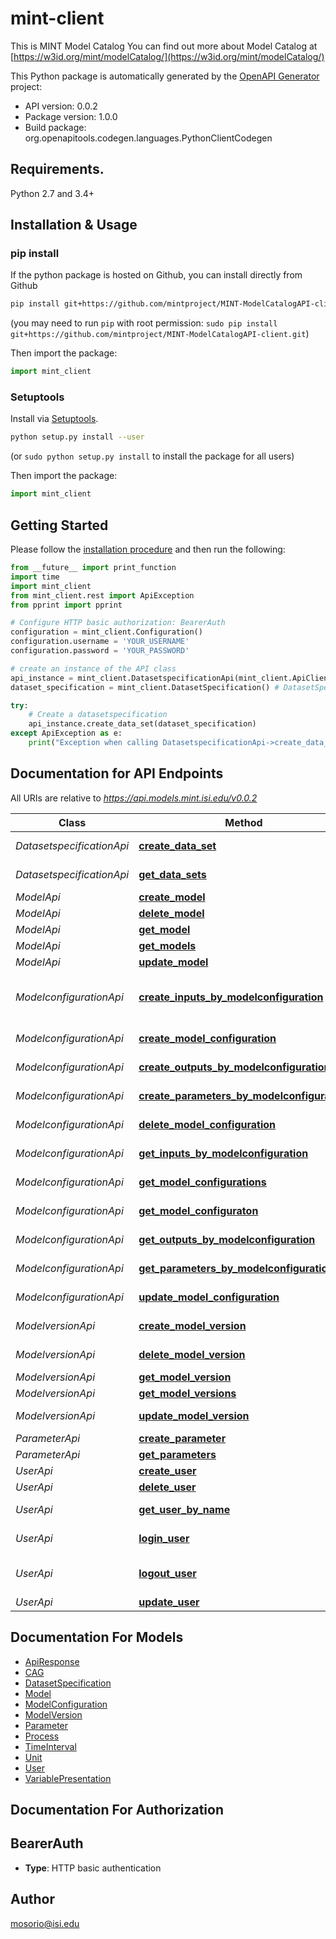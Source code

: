 # mint-client
This is MINT Model Catalog You can find out more about     Model Catalog at [https://w3id.org/mint/modelCatalog/](https://w3id.org/mint/modelCatalog/)

This Python package is automatically generated by the [OpenAPI Generator](https://openapi-generator.tech) project:

- API version: 0.0.2
- Package version: 1.0.0
- Build package: org.openapitools.codegen.languages.PythonClientCodegen

## Requirements.

Python 2.7 and 3.4+

## Installation & Usage
### pip install

If the python package is hosted on Github, you can install directly from Github

```sh
pip install git+https://github.com/mintproject/MINT-ModelCatalogAPI-client.git
```
(you may need to run `pip` with root permission: `sudo pip install git+https://github.com/mintproject/MINT-ModelCatalogAPI-client.git`)

Then import the package:
```python
import mint_client 
```

### Setuptools

Install via [Setuptools](http://pypi.python.org/pypi/setuptools).

```sh
python setup.py install --user
```
(or `sudo python setup.py install` to install the package for all users)

Then import the package:
```python
import mint_client 
```

## Getting Started

Please follow the [installation procedure](#installation--usage) and then run the following:

```python
from __future__ import print_function
import time
import mint_client 
from mint_client.rest import ApiException
from pprint import pprint

# Configure HTTP basic authorization: BearerAuth
configuration = mint_client.Configuration()
configuration.username = 'YOUR_USERNAME'
configuration.password = 'YOUR_PASSWORD'

# create an instance of the API class
api_instance = mint_client.DatasetspecificationApi(mint_client.ApiClient(configuration))
dataset_specification = mint_client.DatasetSpecification() # DatasetSpecification | A new `datasetspecification` to be created.

try:
    # Create a datasetspecification
    api_instance.create_data_set(dataset_specification)
except ApiException as e:
    print("Exception when calling DatasetspecificationApi->create_data_set: %s\n" % e)

```

## Documentation for API Endpoints

All URIs are relative to *https://api.models.mint.isi.edu/v0.0.2*

Class | Method | HTTP request | Description
------------ | ------------- | ------------- | -------------
*DatasetspecificationApi* | [**create_data_set**](docs/DatasetspecificationApi.md#create_data_set) | **POST** /datasetspecifications | Create a datasetspecification
*DatasetspecificationApi* | [**get_data_sets**](docs/DatasetspecificationApi.md#get_data_sets) | **GET** /datasetspecifications | List All datasetspecifications
*ModelApi* | [**create_model**](docs/ModelApi.md#create_model) | **POST** /models | Create a model
*ModelApi* | [**delete_model**](docs/ModelApi.md#delete_model) | **DELETE** /model/{id} | Delete a Model
*ModelApi* | [**get_model**](docs/ModelApi.md#get_model) | **GET** /model/{id} | Get a Model
*ModelApi* | [**get_models**](docs/ModelApi.md#get_models) | **GET** /models | List All models
*ModelApi* | [**update_model**](docs/ModelApi.md#update_model) | **PUT** /model/{id} | Update a Model
*ModelconfigurationApi* | [**create_inputs_by_modelconfiguration**](docs/ModelconfigurationApi.md#create_inputs_by_modelconfiguration) | **POST** /modelconfiguration/{id}/inputs | Creates a new instance of a &#x60;DatasetSpecification&#x60; related as Input.
*ModelconfigurationApi* | [**create_model_configuration**](docs/ModelconfigurationApi.md#create_model_configuration) | **POST** /modelconfigurations | Create a model configuration
*ModelconfigurationApi* | [**create_outputs_by_modelconfiguration**](docs/ModelconfigurationApi.md#create_outputs_by_modelconfiguration) | **POST** /modelconfiguration/{id}/outputs | Create the output of a model configuration
*ModelconfigurationApi* | [**create_parameters_by_modelconfiguration**](docs/ModelconfigurationApi.md#create_parameters_by_modelconfiguration) | **POST** /modelconfiguration/{id}/parameters | Create the inputs of a model configuration
*ModelconfigurationApi* | [**delete_model_configuration**](docs/ModelconfigurationApi.md#delete_model_configuration) | **DELETE** /modelconfiguration/{id} | Delete a ModelConfiguration
*ModelconfigurationApi* | [**get_inputs_by_modelconfiguration**](docs/ModelconfigurationApi.md#get_inputs_by_modelconfiguration) | **GET** /modelconfiguration/{id}/inputs | Get the inputs of a model configuration
*ModelconfigurationApi* | [**get_model_configurations**](docs/ModelconfigurationApi.md#get_model_configurations) | **GET** /modelconfigurations | List modelconfiguration
*ModelconfigurationApi* | [**get_model_configuraton**](docs/ModelconfigurationApi.md#get_model_configuraton) | **GET** /modelconfiguration/{id} | Get modelconfiguration
*ModelconfigurationApi* | [**get_outputs_by_modelconfiguration**](docs/ModelconfigurationApi.md#get_outputs_by_modelconfiguration) | **GET** /modelconfiguration/{id}/outputs | Get the outputs of a model configuration
*ModelconfigurationApi* | [**get_parameters_by_modelconfiguration**](docs/ModelconfigurationApi.md#get_parameters_by_modelconfiguration) | **GET** /modelconfiguration/{id}/parameters | Get the parameters of a model configuration
*ModelconfigurationApi* | [**update_model_configuration**](docs/ModelconfigurationApi.md#update_model_configuration) | **PUT** /modelconfiguration/{id} | Update model configuration
*ModelversionApi* | [**create_model_version**](docs/ModelversionApi.md#create_model_version) | **POST** /modelversions | Create a ModelVersion
*ModelversionApi* | [**delete_model_version**](docs/ModelversionApi.md#delete_model_version) | **DELETE** /modelversion/{id} | Delete a ModelVersion
*ModelversionApi* | [**get_model_version**](docs/ModelversionApi.md#get_model_version) | **GET** /modelversion/{id} | Get a ModelVersion
*ModelversionApi* | [**get_model_versions**](docs/ModelversionApi.md#get_model_versions) | **GET** /modelversions | List All ModelVersions
*ModelversionApi* | [**update_model_version**](docs/ModelversionApi.md#update_model_version) | **PUT** /modelversion/{id} | Update a ModelVersion
*ParameterApi* | [**create_parameter**](docs/ParameterApi.md#create_parameter) | **POST** /parameters | Create a Parameter
*ParameterApi* | [**get_parameters**](docs/ParameterApi.md#get_parameters) | **GET** /parameters | List All Parameters
*UserApi* | [**create_user**](docs/UserApi.md#create_user) | **POST** /user | Create user
*UserApi* | [**delete_user**](docs/UserApi.md#delete_user) | **DELETE** /user/{username} | Delete user
*UserApi* | [**get_user_by_name**](docs/UserApi.md#get_user_by_name) | **GET** /user/{username} | Get user by user name
*UserApi* | [**login_user**](docs/UserApi.md#login_user) | **GET** /user/login | Logs user into the system
*UserApi* | [**logout_user**](docs/UserApi.md#logout_user) | **GET** /user/logout | Logs out current logged in user session
*UserApi* | [**update_user**](docs/UserApi.md#update_user) | **PUT** /user/{username} | Updated user


## Documentation For Models

 - [ApiResponse](docs/ApiResponse.md)
 - [CAG](docs/CAG.md)
 - [DatasetSpecification](docs/DatasetSpecification.md)
 - [Model](docs/Model.md)
 - [ModelConfiguration](docs/ModelConfiguration.md)
 - [ModelVersion](docs/ModelVersion.md)
 - [Parameter](docs/Parameter.md)
 - [Process](docs/Process.md)
 - [TimeInterval](docs/TimeInterval.md)
 - [Unit](docs/Unit.md)
 - [User](docs/User.md)
 - [VariablePresentation](docs/VariablePresentation.md)


## Documentation For Authorization


## BearerAuth

- **Type**: HTTP basic authentication


## Author

mosorio@isi.edu


